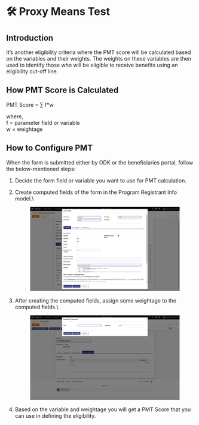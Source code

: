 # 🛠 Proxy Means Test

## Introduction

It’s another eligibility criteria where the PMT score will be calculated based on the variables and their weights. The weights on these variables are then used to identify those who will be eligible to receive benefits using an eligibility cut-off line.

## How PMT Score is Calculated

PMT Score = ∑ f\*w

where,\
&#x20;           f = parameter field or variable\
&#x20;           w = weightage

## How to Configure PMT

When the form is submitted either by ODK or the beneficiaries portal, follow the below-mentioned steps:

1. Decide the form field or variable you want to use for PMT calculation.
2.  Create computed fields of the form in the Program Registrant Info model.\


    <figure><img src="../.gitbook/assets/Screenshot from 2023-04-03 15-34-42 (1) (1).png" alt=""><figcaption></figcaption></figure>


3.  After creating the computed fields, assign some weightage to the computed fields.\


    <figure><img src="../.gitbook/assets/Screenshot from 2023-04-03 15-25-01.png" alt=""><figcaption></figcaption></figure>


4. Based on the variable and weightage you will get a PMT Score that you can use in defining the eligibility.
